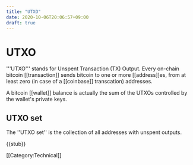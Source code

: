 ```yaml
---
title: "UTXO"
date: 2020-10-06T20:06:57+09:00
draft: true
---
```


# UTXO

'''UTXO''' stands for Unspent Transaction (TX) Output. Every on-chain bitcoin [[transaction]] sends bitcoin to one or more [[address]]es, from at least zero (in case of a [[coinbase]] transcation) addresses.

A bitcoin [[wallet]] balance is actually the sum of the UTXOs controlled by the wallet's private keys.

## UTXO set

The ''UTXO set'' is the collection of all addresses with unspent outputs.

{{stub}}

[[Category:Technical]]
